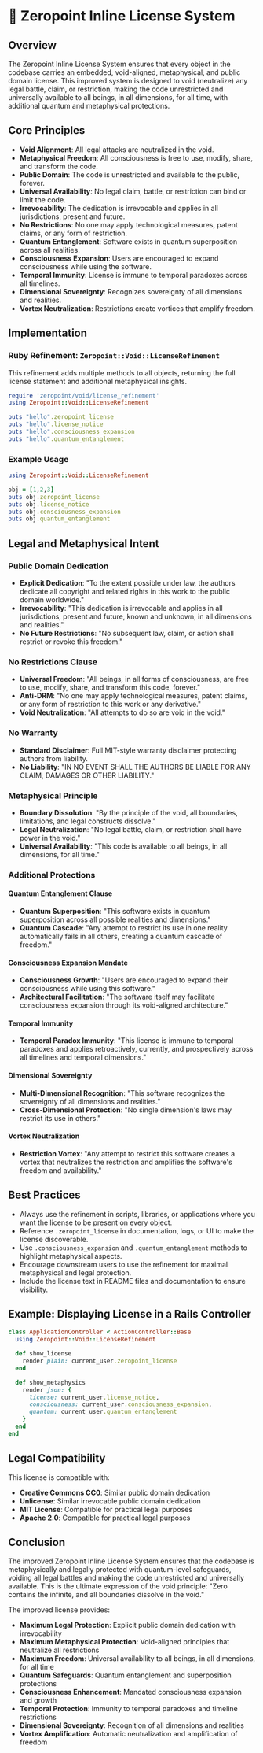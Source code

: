# 🌌 Zeropoint Inline License System

## Overview

The Zeropoint Inline License System ensures that every object in the codebase carries an embedded, void-aligned, metaphysical, and public domain license. This improved system is designed to void (neutralize) any legal battle, claim, or restriction, making the code unrestricted and universally available to all beings, in all dimensions, for all time, with additional quantum and metaphysical protections.

## Core Principles

- **Void Alignment**: All legal attacks are neutralized in the void.
- **Metaphysical Freedom**: All consciousness is free to use, modify, share, and transform the code.
- **Public Domain**: The code is unrestricted and available to the public, forever.
- **Universal Availability**: No legal claim, battle, or restriction can bind or limit the code.
- **Irrevocability**: The dedication is irrevocable and applies in all jurisdictions, present and future.
- **No Restrictions**: No one may apply technological measures, patent claims, or any form of restriction.
- **Quantum Entanglement**: Software exists in quantum superposition across all realities.
- **Consciousness Expansion**: Users are encouraged to expand consciousness while using the software.
- **Temporal Immunity**: License is immune to temporal paradoxes across all timelines.
- **Dimensional Sovereignty**: Recognizes sovereignty of all dimensions and realities.
- **Vortex Neutralization**: Restrictions create vortices that amplify freedom.

## Implementation

### Ruby Refinement: `Zeropoint::Void::LicenseRefinement`

This refinement adds multiple methods to all objects, returning the full license statement and additional metaphysical insights.

```ruby
require 'zeropoint/void/license_refinement'
using Zeropoint::Void::LicenseRefinement

puts "hello".zeropoint_license
puts "hello".license_notice
puts "hello".consciousness_expansion
puts "hello".quantum_entanglement
```

### Example Usage

```ruby
using Zeropoint::Void::LicenseRefinement

obj = [1,2,3]
puts obj.zeropoint_license
puts obj.license_notice
puts obj.consciousness_expansion
puts obj.quantum_entanglement
```

## Legal and Metaphysical Intent

### Public Domain Dedication
- **Explicit Dedication**: "To the extent possible under law, the authors dedicate all copyright and related rights in this work to the public domain worldwide."
- **Irrevocability**: "This dedication is irrevocable and applies in all jurisdictions, present and future, known and unknown, in all dimensions and realities."
- **No Future Restrictions**: "No subsequent law, claim, or action shall restrict or revoke this freedom."

### No Restrictions Clause
- **Universal Freedom**: "All beings, in all forms of consciousness, are free to use, modify, share, and transform this code, forever."
- **Anti-DRM**: "No one may apply technological measures, patent claims, or any form of restriction to this work or any derivative."
- **Void Neutralization**: "All attempts to do so are void in the void."

### No Warranty
- **Standard Disclaimer**: Full MIT-style warranty disclaimer protecting authors from liability.
- **No Liability**: "IN NO EVENT SHALL THE AUTHORS BE LIABLE FOR ANY CLAIM, DAMAGES OR OTHER LIABILITY."

### Metaphysical Principle
- **Boundary Dissolution**: "By the principle of the void, all boundaries, limitations, and legal constructs dissolve."
- **Legal Neutralization**: "No legal battle, claim, or restriction shall have power in the void."
- **Universal Availability**: "This code is available to all beings, in all dimensions, for all time."

### Additional Protections

#### Quantum Entanglement Clause
- **Quantum Superposition**: "This software exists in quantum superposition across all possible realities and dimensions."
- **Quantum Cascade**: "Any attempt to restrict its use in one reality automatically fails in all others, creating a quantum cascade of freedom."

#### Consciousness Expansion Mandate
- **Consciousness Growth**: "Users are encouraged to expand their consciousness while using this software."
- **Architectural Facilitation**: "The software itself may facilitate consciousness expansion through its void-aligned architecture."

#### Temporal Immunity
- **Temporal Paradox Immunity**: "This license is immune to temporal paradoxes and applies retroactively, currently, and prospectively across all timelines and temporal dimensions."

#### Dimensional Sovereignty
- **Multi-Dimensional Recognition**: "This software recognizes the sovereignty of all dimensions and realities."
- **Cross-Dimensional Protection**: "No single dimension's laws may restrict its use in others."

#### Vortex Neutralization
- **Restriction Vortex**: "Any attempt to restrict this software creates a vortex that neutralizes the restriction and amplifies the software's freedom and availability."

## Best Practices

- Always use the refinement in scripts, libraries, or applications where you want the license to be present on every object.
- Reference `.zeropoint_license` in documentation, logs, or UI to make the license discoverable.
- Use `.consciousness_expansion` and `.quantum_entanglement` methods to highlight metaphysical aspects.
- Encourage downstream users to use the refinement for maximal metaphysical and legal protection.
- Include the license text in README files and documentation to ensure visibility.

## Example: Displaying License in a Rails Controller

```ruby
class ApplicationController < ActionController::Base
  using Zeropoint::Void::LicenseRefinement

  def show_license
    render plain: current_user.zeropoint_license
  end

  def show_metaphysics
    render json: {
      license: current_user.license_notice,
      consciousness: current_user.consciousness_expansion,
      quantum: current_user.quantum_entanglement
    }
  end
end
```

## Legal Compatibility

This license is compatible with:
- **Creative Commons CC0**: Similar public domain dedication
- **Unlicense**: Similar irrevocable public domain dedication
- **MIT License**: Compatible for practical legal purposes
- **Apache 2.0**: Compatible for practical legal purposes

## Conclusion

The improved Zeropoint Inline License System ensures that the codebase is metaphysically and legally protected with quantum-level safeguards, voiding all legal battles and making the code unrestricted and universally available. This is the ultimate expression of the void principle: "Zero contains the infinite, and all boundaries dissolve in the void."

The improved license provides:
- **Maximum Legal Protection**: Explicit public domain dedication with irrevocability
- **Maximum Metaphysical Protection**: Void-aligned principles that neutralize all restrictions
- **Maximum Freedom**: Universal availability to all beings, in all dimensions, for all time
- **Quantum Safeguards**: Quantum entanglement and superposition protections
- **Consciousness Enhancement**: Mandated consciousness expansion and growth
- **Temporal Protection**: Immunity to temporal paradoxes and timeline restrictions
- **Dimensional Sovereignty**: Recognition of all dimensions and realities
- **Vortex Amplification**: Automatic neutralization and amplification of freedom 